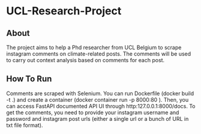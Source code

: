 # UCL-Research-Project
## About

The project aims to help a Phd researcher from UCL Belgium to scrape instagram comments on climate-related posts. The comments will be used to carry out
context analysis based on comments for each post.
## How To Run

Comments are scraped with Selenium. You can run Dockerfile (docker build -t <your image name> .) and create a container (docker container run -p 8000:80 <your Docker image name>). Then, you can access FastAPI documented API UI through http:127.0.0.1:8000/docs. To get the comments, you need to provide your instagram username and password and instagram post urls (either a single url or a bunch of URL in txt file format). 

